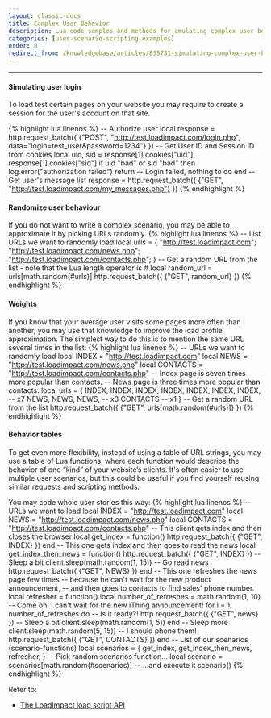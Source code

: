 ```yaml
---
layout: classic-docs
title: Complex User Behavior
description: Lua code samples and methods for emulating complex user behavior in your Load Test
categories: [user-scenario-scripting-examples]
order: 8
redirect_from: /knowledgebase/articles/835731-simulating-complex-user-behavior
---
```


***

#### Simulating user login

To load test certain pages on your website you may require to create a session for the user's account on that site.

{% highlight lua linenos %}
 -- Authorize user
 local response = http.request_batch({
     {"POST", "http://test.loadimpact.com/login.php", data="login=test_user&password=1234"}
 })
 -- Get User ID and Session ID from cookies
 local uid, sid = response[1].cookies["uid"], response[1].cookies["sid"]
 if uid  "bad" or sid  "bad" then
     log.error("authorization failed")
     return -- Login failed, nothing to do
 end
 -- Get user's message list
 response = http.request_batch({
     {"GET", "http://test.loadimpact.com/my_messages.php"}
 })
 {% endhighlight %}
#### Randomize user behaviour

If you do not want to write a complex scenario, you may be able to approximate it by picking URLs randomly.
{% highlight lua linenos %}
 -- List URLs we want to randomly load
 local urls =
 {
     "http://test.loadimpact.com";
     "http://test.loadimpact.com/news.php";
     "http://test.loadimpact.com/contacts.php";
 }
 -- Get a random URL from the list - note that the Lua length operator is #
 local random_url = urls[math.random(#urls)]
 http.request_batch({
     {"GET", random_url}
 })
 {% endhighlight %}
#### Weights

If you know that your average user visits some pages more often than another, you may use that knowledge to improve the load profile approximation. The simplest way to do this is to mention the same URL several times in the list:
{% highlight lua linenos %}
 -- URLs we want to randomly load
 local INDEX = "http://test.loadimpact.com"
 local NEWS = "http://test.loadimpact.com/news.php"
 local CONTACTS = "http://test.loadimpact.com/contacts.php"
 -- Index page is seven times more popular than contacts.
 -- News page is three times more popular than contacts.
 local urls =
 {
     INDEX, INDEX, INDEX, INDEX, INDEX, INDEX, INDEX, -- x7
     NEWS, NEWS, NEWS, -- x3
     CONTACTS -- x1
 }
 -- Get a random URL from the list
 http.request_batch({
     {"GET", urls[math.random(#urls)]}
 })
 {% endhighlight %}

#### Behavior tables

To get even more flexibility, instead of using a table of URL strings, you may use a table of Lua functions, where each function would describe the behavior of one “kind” of your website’s clients. It's often easier to use multiple user scenarios, but this could be useful if you find yourself reusing similar requests and scripting methods.

You may code whole user stories this way:
{% highlight lua linenos %}
 -- URLs we want to load
 local INDEX = "http://test.loadimpact.com"
 local NEWS = "http://test.loadimpact.com/news.php"
 local CONTACTS = "http://test.loadimpact.com/contacts.php"
 -- This client gets index and then closes the browser
 local get_index = function()
     http.request_batch({
         {"GET", INDEX}
     })
 end
 -- This one gets index and then goes to read the news
 local get_index_then_news = function()
     http.request_batch({
         {"GET", INDEX}
     })
     -- Sleep a bit
     client.sleep(math.random(1, 15))
     -- Go read news
     http.request_batch({
         {"GET", NEWS}
     })
 end
 -- This one refreshes the news page few times
 -- because he can't wait for the new product announcement,
 -- and then goes to contacts to find sales' phone number.
 local refresher = function()
   local number_of_refreshes = math.random(1, 10)
   -- Come on! I can't wait for the new iThing announcement!
   for i = 1, number_of_refreshes do
       -- Is it ready?!
       http.request_batch({
          {"GET", news}
       })
       -- Sleep a bit
       client.sleep(math.random(1, 5))
   end
   -- Sleep more
   client.sleep(math.random(5, 15))
   -- I should phone them!
   http.request_batch({
       {"GET", CONTACTS}
   })
 end
 -- List of our scenarios (scenario-functions)
 local scenarios =
 {
     get_index,
     get_index_then_news,
     refresher,
 }
 -- Pick random scenarios function...
 local scenario = scenarios[math.random(#scenarios)]
 -- ...and execute it
 scenario()
 {% endhighlight %}

Refer to:

- [The LoadImpact load script API](https://loadimpact.com/load-script-api)
